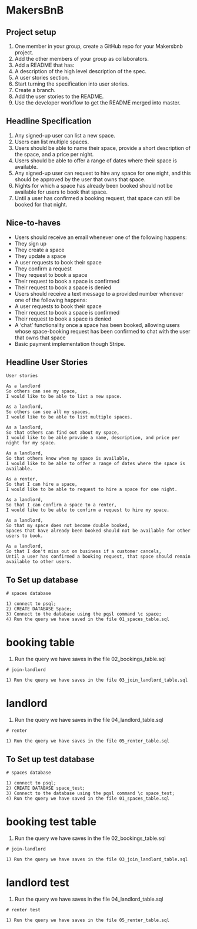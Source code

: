 # MakersBnB

## Project setup 
1. One member in your group, create a GitHub repo for your Makersbnb project.
2. Add the other members of your group as collaborators.
3. Add a README that has:
4. A description of the high level description of the spec.
5. A user stories section.
6. Start turning the specification into user stories.
7. Create a branch.
8. Add the user stories to the README.
9. Use the developer workflow to get the README merged into master.

## Headline Specification
1. Any signed-up user can list a new space.
2. Users can list multiple spaces.
3. Users should be able to name their space, provide a short description of the space, and a price per night.
4. Users should be able to offer a range of dates where their space is available.
5. Any signed-up user can request to hire any space for one night, and this should be approved by the user that owns that space.
6. Nights for which a space has already been booked should not be available for users to book that space.
7. Until a user has confirmed a booking request, that space can still be booked for that night.

## Nice-to-haves
- Users should receive an email whenever one of the following happens:
- They sign up
- They create a space
- They update a space
- A user requests to book their space
- They confirm a request
- They request to book a space
- Their request to book a space is confirmed
- Their request to book a space is denied
- Users should receive a text message to a provided number whenever one of the following happens:
- A user requests to book their space
- Their request to book a space is confirmed
- Their request to book a space is denied
- A ‘chat’ functionality once a space has been booked, allowing users whose space-booking request has been confirmed to chat with the user that owns that space
- Basic payment implementation though Stripe.

## Headline User Stories
```
User stories

As a landlord
So others can see my space,
I would like to be able to list a new space.

As a landlord,
So others can see all my spaces,
I would like to be able to list multiple spaces.

As a landlord,
So that others can find out about my space,
I would like to be able provide a name, description, and price per night for my space.

As a landlord,
So that others know when my space is available,
I would like to be able to offer a range of dates where the space is available.

As a renter,
So that I can hire a space,
I would like to be able to request to hire a space for one night.

As a landlord,
So that I can confirm a space to a renter,
I would like to be able to confirm a request to hire my space.

As a landlord,
So that my space does not become double booked,
Spaces that have already been booked should not be available for other users to book.

As a landlord,
So that I don't miss out on business if a customer cancels,
Until a user has confirmed a booking request, that space should remain available to other users.
```

## To Set up database 
```
# spaces database

1) connect to psql;
2) CREATE DATABASE Space;
3) Connect to the database using the pqsl command \c space;
4) Run the query we have saved in the file 01_spaces_table.sql

```
# booking table

1) Run the query we have saves in the file 02_bookings_table.sql

```
# join-landlord

1) Run the query we have saves in the file 03_join_landlord_table.sql

```
# landlord

1) Run the query we have saves in the file 04_landlord_table.sql

```
# renter

1) Run the query we have saves in the file 05_renter_table.sql

```

## To Set up test database 
```
# spaces database

1) connect to psql;
2) CREATE DATABASE space_test;
3) Connect to the database using the pqsl command \c space_test;
4) Run the query we have saved in the file 01_spaces_table.sql

```
# booking test table

1) Run the query we have saves in the file 02_bookings_table.sql

```
# join-landlord

1) Run the query we have saves in the file 03_join_landlord_table.sql

```
# landlord test

1) Run the query we have saves in the file 04_landlord_table.sql

```
# renter test

1) Run the query we have saves in the file 05_renter_table.sql

```